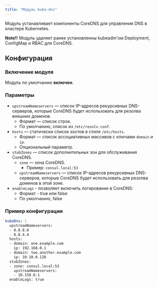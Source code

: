 ```yaml
---
title: "Модуль kube-dns"
---
```


Модуль устанавливает компоненты CoreDNS для управления DNS в кластере Kubernetes.

**Note!!** Модуль удаляет ранее установленны kubeadm'ом Deployment, ConfigMap и RBAC для CoreDNS.

## Конфигурация

### Включение модуля

Модуль по умолчанию **включен**.

### Параметры

* `upstreamNameservers` — список IP-адресов рекурсивных DNS-серверов, которые CoreDNS будет использовать для резолва внешних доменов.
  * Формат — список строк.
  * По умолчанию, список из `/etc/resolv.conf`.
* `hosts` — статически список хостов в стиле `/etc/hosts`.
  * Формат — список ассоциативных массивов с ключами `domain` и `ip`.
  * Опциональный параметр.
* `stubZones` — список дополнительных зон для обслуживания CoreDNS.
  * `zone` — зона CoreDNS.
      * Пример: `consul.local:53`
  * `upstreamNameservers` — список IP-адресов рекурсивных DNS-серверов, которые CoreDNS будет использовать для резолва доменов в этой зоне.
* `enableLogs` - позволяет включить логирование в CoreDNS:
  * Формат - true или false
  * По умолчанию, false

### Пример конфигурации

```yaml
kubeDns: |
  upstreamNameservers:
  - 8.8.8.8
  - 8.8.4.4
  hosts:
  - domain: one.example.com
    ip: 192.168.0.1
  - domain: two.another.example.com
    ip: 10.10.0.128
  stubZones:
  - zone: consul.local:53
    upstreamNameservers:
    - 10.150.0.1
  enableLogs: true
```
